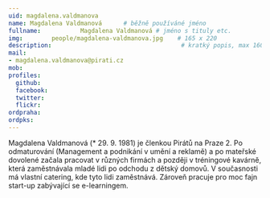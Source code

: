 ```yaml
---
uid: magdalena.valdmanova
name: Magdalena Valdmanová  	# běžně používáné jméno
fullname: 			Magdalena Valdmanová # jméno s tituly etc.
img: 		people/magdalena-valdmanova.jpg    # 165 x 220
description:            	        			# kratký popis, max 160 znaků
mail:
- magdalena.valdmanova@pirati.cz
mob:			  
profiles:
  github:     
  facebook: 	
  twitter: 		
  flickr:
ordpraha: 
ordpks: 
---
```


Magdalena Valdmanová (* 29. 9. 1981) je členkou Pirátů na Praze 2. Po odmaturování (Management a podnikání v umění a reklamě) a po mateřské dovolené začala pracovat v různých firmách a později v tréningové kavárně, která zaměstnávala mladé lidi po odchodu z dětský domovů. V současnosti má vlastní catering, kde tyto lidi zaměstnává. Zároveň pracuje pro moc fajn start-up zabývající se e-learningem.
